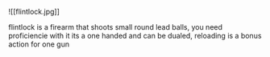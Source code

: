 ![[flintlock.jpg]]

flintlock is a firearm that shoots small round lead balls, you need proficiencie with it
its a one handed and can be dualed, reloading is a bonus action for one gun